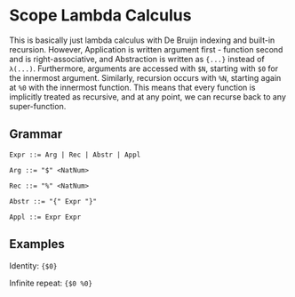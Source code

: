 # Scope Lambda Calculus

This is basically just lambda calculus with De Bruijn indexing and built-in recursion. However, Application is written argument first - function second and is right-associative, and Abstraction is written as `{...}` instead of `λ(...)`. Furthermore, arguments are accessed with `$N`, starting with `$0` for the innermost argument. Similarly, recursion occurs with `%N`, starting again at `%0` with the innermost function. This means that every function is implicitly treated as recursive, and at any point, we can recurse back to any super-function.

## Grammar

```ebnf
Expr ::= Arg | Rec | Abstr | Appl

Arg ::= "$" <NatNum>

Rec ::= "%" <NatNum>

Abstr ::= "{" Expr "}"

Appl ::= Expr Expr
```

## Examples

Identity: `{$0}`

Infinite repeat: `{$0 %0}`

